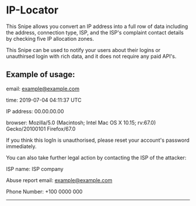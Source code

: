 # IP-Locator

This Snipe allows you convert an IP address into a full row of data including the address, connection type, ISP, and the ISP's complaint contact details by checking five IP allocation zones.

This Snipe can be used to notify your users about their logins or unauthirsed login with rich data, and it does not require any paid API's.

Example of usage:
------------------------------------------
email: example@example.com

time: 2019-07-04 04:11:37 UTC

IP address: 00.00.00.00

browser: Mozilla/5.0 (Macintosh; Intel Mac OS X 10.15; rv:67.0) Gecko/20100101 Firefox/67.0

If you think this logIn is unauthorised, please reset your account's password immediately. 

You can also take further legal action by contacting the ISP of the attacker:

ISP name: ISP company

Abuse report email: example@example.com

Phone Number: +100 0000 000

------------------------------------------
